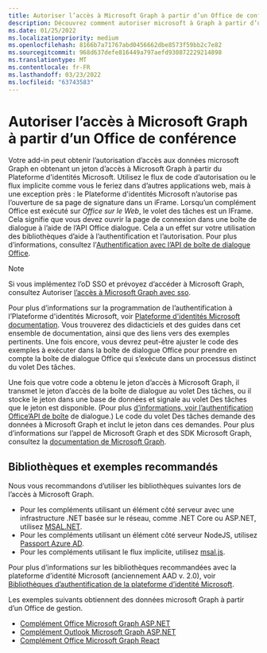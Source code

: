 ```yaml
---
title: Autoriser l’accès à Microsoft Graph à partir d’un Office de conférence
description: Découvrez comment autoriser microsoft à Graph à partir d’un Office de conférence.
ms.date: 01/25/2022
ms.localizationpriority: medium
ms.openlocfilehash: 8166b7a71767abd0456662dbe8573f59bb2c7e82
ms.sourcegitcommit: 968d637defe816449a797aefd930872229214898
ms.translationtype: MT
ms.contentlocale: fr-FR
ms.lasthandoff: 03/23/2022
ms.locfileid: "63743583"
---
```

# <a name="authorize-to-microsoft-graph-from-an-office-add-in"></a>Autoriser l’accès à Microsoft Graph à partir d’un Office de conférence

Votre add-in peut obtenir l’autorisation d’accès aux données microsoft Graph en obtenant un jeton d’accès à Microsoft Graph à partir du Plateforme d'identités Microsoft. Utilisez le flux de code d’autorisation ou le flux implicite comme vous le feriez dans d’autres applications web, mais à une exception près : le Plateforme d'identités Microsoft n’autorise pas l’ouverture de sa page de signature dans un iFrame. Lorsqu’un complément Office est exécuté sur *Office sur le Web*, le volet des tâches est un IFrame. Cela signifie que vous devez ouvrir la page de connexion dans une boîte de dialogue à l’aide de l’API Office dialogue. Cela a un effet sur votre utilisation des bibliothèques d’aide à l’authentification et l’autorisation. Pour plus d’informations, consultez l'[Authentification avec l’API de boîte de dialogue Office](auth-with-office-dialog-api.md).

> [!NOTE]
> Si vous implémentez l’oD SSO et prévoyez d’accéder à Microsoft Graph, consultez Autoriser [l’accès à Microsoft Graph avec sso](authorize-to-microsoft-graph.md).

Pour plus d’informations sur la programmation de l’authentification à l’Plateforme d'identités Microsoft, voir [Plateforme d'identités Microsoft documentation](/azure/active-directory/develop). Vous trouverez des didacticiels et des guides dans cet ensemble de documentation, ainsi que des liens vers des exemples pertinents. Une fois encore, vous devrez peut-être ajuster le code des exemples à exécuter dans la boîte de dialogue Office pour prendre en compte la boîte de dialogue Office qui s’exécute dans un processus distinct du volet Des tâches.

Une fois que votre code a obtenu le jeton d’accès à Microsoft Graph, il transmet le jeton d’accès de la boîte de dialogue au volet Des tâches, ou il stocke le jeton dans une base de données et signale au volet Des tâches que le jeton est disponible. (Pour plus [d’informations, voir l’authentification Office’API de boîte](auth-with-office-dialog-api.md) de dialogue.) Le code du volet Des tâches demande des données à Microsoft Graph et inclut le jeton dans ces demandes. Pour plus d’informations sur l’appel de Microsoft Graph et des SDK Microsoft Graph, consultez la [documentation de Microsoft Graph](/graph/).

## <a name="recommended-libraries-and-samples"></a>Bibliothèques et exemples recommandés

Nous vous recommandons d’utiliser les bibliothèques suivantes lors de l’accès à Microsoft Graph.

- Pour les compléments utilisant un élément côté serveur avec une infrastructure .NET basée sur le réseau, comme .NET Core ou ASP.NET, utilisez [MSAL.NET](https://github.com/AzureAD/microsoft-authentication-library-for-dotnet/wiki#conceptual-documentation).
- Pour les compléments utilisant un élément côté serveur NodeJS, utilisez [Passport Azure AD](https://github.com/AzureAD/passport-azure-ad).
- Pour les compléments utilisant le flux implicite, utilisez [msal.js](https://github.com/AzureAD/microsoft-authentication-library-for-js/wiki).

Pour plus d’informations sur les bibliothèques recommandées avec la plateforme d’identité Microsoft (anciennement AAD v. 2.0), voir [Bibliothèques d’authentification de la plateforme d’identité Microsoft](/azure/active-directory/develop/reference-v2-libraries).

Les exemples suivants obtiennent des données microsoft Graph à partir d’un Office de gestion.

- [Complément Office Microsoft Graph ASP.NET](https://github.com/OfficeDev/Office-Add-in-samples/tree/main/Samples/auth/Office-Add-in-Microsoft-Graph-ASPNET)
- [Complément Outlook Microsoft Graph ASP.NET](https://github.com/OfficeDev/Office-Add-in-samples/tree/main/Samples/auth/Outlook-Add-in-Microsoft-Graph-ASPNET)
- [Complément Office Microsoft Graph React](https://github.com/OfficeDev/Office-Add-in-samples/tree/main/Samples/auth/Office-Add-in-Microsoft-Graph-React)

